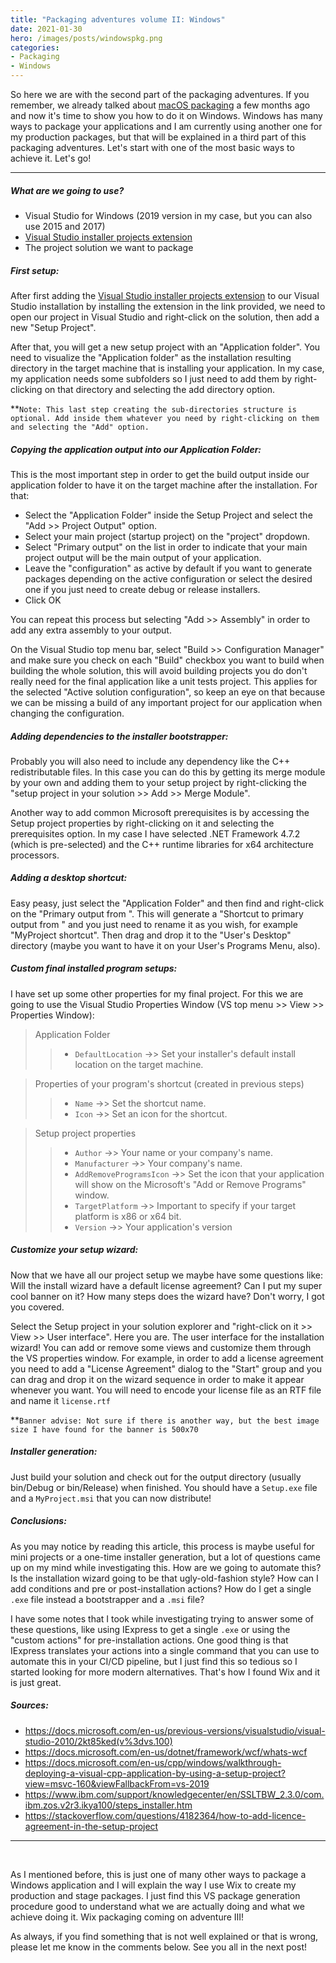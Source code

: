 ```yaml
---
title: "Packaging adventures volume II: Windows"
date: 2021-01-30
hero: /images/posts/windowspkg.png
categories:
- Packaging
- Windows
---
```


So here we are with the second part of the packaging adventures. If you remember, we already talked about [macOS packaging](https://www.theimpostersyndrome.dev/posts/macospackaging/) a few months ago and now it's time to show you how to do it on Windows. Windows has many ways to package your applications and I am currently using another one for my production packages, but that will be explained in a third part of this packaging adventures. Let's start with one of the most basic ways to achieve it. Let's go!

---
##### What are we going to use?

* Visual Studio for Windows (2019 version in my case, but you can also use 2015 and 2017)
* [Visual Studio installer projects extension](https://marketplace.visualstudio.com/items?itemName=visualstudioclient.MicrosoftVisualStudio2017InstallerProjects)
* The project solution we want to package

##### First setup:

After first adding the [Visual Studio installer projects extension](https://marketplace.visualstudio.com/items?itemName=visualstudioclient.MicrosoftVisualStudio2017InstallerProjects) to our Visual Studio installation by installing the extension in the link provided, we need to open our project in Visual Studio and right-click on the solution, then add a new "Setup Project".

After that, you will get a new setup project with an "Application folder". You need to visualize the "Application folder" as the installation resulting directory in the target machine that is installing your application. In my case, my application needs some subfolders so I just need to add them by right-clicking on that directory and selecting the add directory option.

**`Note: This last step creating the sub-directories structure is optional. Add inside them whatever you need by right-clicking on them and selecting the "Add" option.`

##### Copying the application output into our Application Folder:

This is the most important step in order to get the build output inside our application folder to have it on the target machine after the installation. For that:

* Select the "Application Folder" inside the Setup Project and select the "Add >> Project Output" option.
* Select your main project (startup project) on the "project" dropdown.
* Select "Primary output" on the list in order to indicate that your main project output will be the main output of your application.
* Leave the "configuration" as active by default if you want to generate packages depending on the active configuration or select the desired one if you just need to create debug or release installers.
* Click OK

You can repeat this process but selecting "Add >> Assembly" in order to add any extra assembly to your output.

On the Visual Studio top menu bar, select "Build >> Configuration Manager" and make sure you check on each "Build" checkbox you want to build when building the whole solution, this will avoid building projects you do don't really need for the final application like a unit tests project. This applies for the selected "Active solution configuration", so keep an eye on that because we can be missing a build of any important project for our application when changing the configuration.

##### Adding dependencies to the installer bootstrapper:

Probably you will also need to include any dependency like the C++ redistributable files. In this case you can do this by getting its merge module by your own and adding them to your setup project by right-clicking the "setup project in your solution >> Add >> Merge Module".

Another way to add common Microsoft prerequisites is by accessing the Setup project properties by right-clicking on it and selecting the prerequisites option. In my case I have selected .NET Framework 4.7.2 (which is pre-selected) and the C++ runtime libraries for x64 architecture processors.

##### Adding a desktop shortcut:

Easy peasy, just select the "Application Folder" and then find and right-click on the "Primary output from <your project name>". This will generate a "Shortcut to primary output from <your project name>" and you just need to rename it as you wish, for example "MyProject shortcut". Then drag and drop it to the "User's Desktop" directory (maybe you want to have it on your User's Programs Menu, also).

##### Custom final installed program setups:

I have set up some other properties for my final project. For this we are going to use the Visual Studio Properties Window (VS top menu >> View >> Properties Window):

> Application Folder
>> * `DefaultLocation` ->> Set your installer's default install location on the target machine.

> Properties of your program's shortcut (created in previous steps)
>> * `Name` ->> Set the shortcut name.
>> * `Icon` ->> Set an icon for the shortcut.

> Setup project properties
>> * `Author` ->> Your name or your company's name.
>> * `Manufacturer` ->> Your company's name.
>> * `AddRemoveProgramsIcon` ->> Set the icon that your application will show on the Microsoft's "Add or Remove Programs" window.
>> * `TargetPlatform` ->> Important to specify if your target platform is x86 or x64 bit.
>> * `Version` ->> Your application's version

##### Customize your setup wizard:

Now that we have all our project setup we maybe have some questions like: Will the install wizard have a default license agreement? Can I put my super cool banner on it? How many steps does the wizard have? Don't worry, I got you covered.

Select the Setup project in your solution explorer and "right-click on it >> View >> User interface". Here you are. The user interface for the installation wizard! You can add or remove some views and customize them through the VS properties window. For example, in order to add a license agreement you need to add a "License Agreement" dialog to the "Start" group and you can drag and drop it on the wizard sequence in order to make it appear whenever you want. You will need to encode your license file as an RTF file and name it `license.rtf`

**`Banner advise: Not sure if there is another way, but the best image size I have found for the banner is 500x70`

##### Installer generation:

Just build your solution and check out for the output directory (usually bin/Debug or bin/Release) when finished. You should have a `Setup.exe` file and a `MyProject.msi` that you can now distribute!

##### Conclusions:

As you may notice by reading this article, this process is maybe useful for mini projects or a one-time installer generation, but a lot of questions came up on my mind while investigating this. How are we going to automate this? Is the installation wizard going to be that ugly-old-fashion style? How can I add conditions and pre or post-installation actions? How do I get a single `.exe` file instead a bootstrapper and a `.msi` file?

I have some notes that I took while investigating trying to answer some of these questions, like using IExpress to get a single `.exe` or using the "custom actions" for pre-installation actions. One good thing is that IExpress translates your actions into a single command that you can use to automate this in your CI/CD pipeline, but I just find this so tedious so I started looking for more modern alternatives. That's how I found Wix and it is just great.

##### Sources:

* https://docs.microsoft.com/en-us/previous-versions/visualstudio/visual-studio-2010/2kt85ked(v%3dvs.100)
* https://docs.microsoft.com/en-us/dotnet/framework/wcf/whats-wcf
* https://docs.microsoft.com/en-us/cpp/windows/walkthrough-deploying-a-visual-cpp-application-by-using-a-setup-project?view=msvc-160&viewFallbackFrom=vs-2019
* https://www.ibm.com/support/knowledgecenter/en/SSLTBW_2.3.0/com.ibm.zos.v2r3.ikya100/steps_installer.htm
* https://stackoverflow.com/questions/4182364/how-to-add-licence-agreement-in-the-setup-project

---
<br />

As I mentioned before, this is just one of many other ways to package a Windows application and I will explain the way I use Wix to create my production and stage packages. I just find this VS package generation procedure good to understand what we are actually doing and what we achieve doing it. Wix packaging coming on adventure III!

As always, if you find something that is not well explained or that is wrong, please let me know in the comments below. See you all in the next post!
